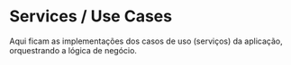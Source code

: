 # Services / Use Cases

Aqui ficam as implementações dos casos de uso (serviços) da aplicação, orquestrando a lógica de negócio.
